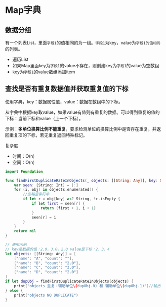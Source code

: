 # Map字典

## 数据分组

有一个列表List，里面`字段1`的值相同的为一组。`字段1`为key，value为`字段1的值相同`的列表。

- 遍历List
- 如果Map里面key为`字段1`的value不存在，则创建key为`字段1`的value为空数组
- key为`字段1`的value数组添加item

## 查找是否有重复数据值并获取重复值的下标

使用字典，key：数据属性值，value：数据在数组中的下标。

从字典中根据key取value，如果value有值则有重复的数据。可以得到重复的值的下标：当前下标和value（上一个下标）。

示例：**多单位换算比例不能重复**，要求检测单位的换算比例中是否存在重复，并返回重复项的下标，若无重复返回特殊标记。

复杂度

- 时间：O(n)
- 空间：O(n)

```swift
import Foundation

func findFirstDuplicateRateInObjects(_ objects: [[String: Any]], key: String = "count") -> (Int, Int)? {
    var seen: [String: Int] = [:]
    for (i, obj) in objects.enumerated() {
        //忽略空字符串
        if let r = obj[key] as? String, !r.isEmpty {
            if let first = seen[r] {
                return (first + 1, i + 1)
            }
            seen[r] = i
        }
    }
    return nil
}

// 使用示例
// key是数据的值：2.0，3.0，2.0 value是下标：2，3，4
let objects: [[String: Any]] = [
    ["name": "A", "count": ""],
    ["name": "B", "count": "2.0"],
    ["name": "C", "count": "3.0"],
    ["name": "D", "count": "2.0"]
]
if let dupObj = findFirstDuplicateRateInObjects(objects) {
    print("objects 重复：辅助单位\(dupObj.0) 和 辅助单位\(dupObj.1)")//输出下标2和4
} else {
    print("objects NO DUPLICATE")
}
```

